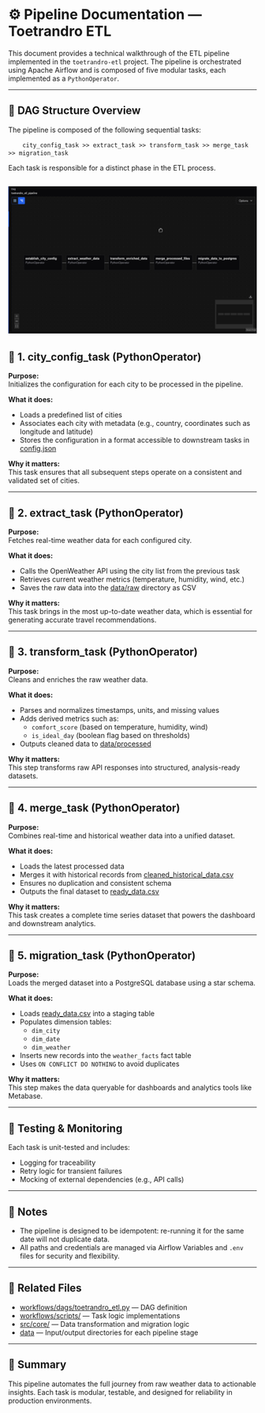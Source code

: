 # ⚙️ Pipeline Documentation — Toetrandro ETL

This document provides a technical walkthrough of the ETL pipeline implemented in the `toetrandro-etl` project. 
The pipeline is orchestrated using Apache Airflow and is composed of five modular tasks, each implemented as a `PythonOperator`.

---

## 🧱 DAG Structure Overview

The pipeline is composed of the following sequential tasks:

```
    city_config_task >> extract_task >> transform_task >> merge_task >> migration_task
```

Each task is responsible for a distinct phase in the ETL process.

![Pipline](pipline.png)
---

## 🔹 1. city_config_task (PythonOperator)

**Purpose:**  
Initializes the configuration for each city to be processed in the pipeline.

**What it does:**

- Loads a predefined list of cities
- Associates each city with metadata (e.g., country, coordinates such as longitude and latitude)
- Stores the configuration in a format accessible to downstream tasks in [config.json](../../config/cities.json)

**Why it matters:**  
This task ensures that all subsequent steps operate on a consistent and validated set of cities.

---

## 🔹 2. extract_task (PythonOperator)

**Purpose:**  
Fetches real-time weather data for each configured city.

**What it does:**

- Calls the OpenWeather API using the city list from the previous task
- Retrieves current weather metrics (temperature, humidity, wind, etc.)
- Saves the raw data into the [data/raw](../../data/raw) directory as CSV

**Why it matters:**  
This task brings in the most up-to-date weather data, which is essential for generating accurate travel recommendations.

---

## 🔹 3. transform_task (PythonOperator)

**Purpose:**  
Cleans and enriches the raw weather data.

**What it does:**

- Parses and normalizes timestamps, units, and missing values
- Adds derived metrics such as:
  - `comfort_score` (based on temperature, humidity, wind)
  - `is_ideal_day` (boolean flag based on thresholds)
- Outputs cleaned data to [data/processed](../../data/processed)

**Why it matters:**  
This step transforms raw API responses into structured, analysis-ready datasets.

---

## 🔹 4. merge_task (PythonOperator)

**Purpose:**  
Combines real-time and historical weather data into a unified dataset.

**What it does:**

- Loads the latest processed data
- Merges it with historical records from [cleaned_historical_data.csv](../../data/historical/cleaned_historical_data.csv)
- Ensures no duplication and consistent schema
- Outputs the final dataset to [ready_data.csv](../../data/merged/ready_data.csv)

**Why it matters:**  
This task creates a complete time series dataset that powers the dashboard and downstream analytics.

---

## 🔹 5. migration_task (PythonOperator)

**Purpose:**  
Loads the merged dataset into a PostgreSQL database using a star schema.

**What it does:**

- Loads [ready_data.csv](../../data/merged/ready_data.csv) into a staging table
- Populates dimension tables:
  - `dim_city`
  - `dim_date`
  - `dim_weather`
- Inserts new records into the `weather_facts` fact table
- Uses `ON CONFLICT DO NOTHING` to avoid duplicates

**Why it matters:**  
This step makes the data queryable for dashboards and analytics tools like Metabase.

---

## 🧪 Testing & Monitoring

Each task is unit-tested and includes:

- Logging for traceability
- Retry logic for transient failures
- Mocking of external dependencies (e.g., API calls)

---

## 📌 Notes

- The pipeline is designed to be idempotent: re-running it for the same date will not duplicate data.
- All paths and credentials are managed via Airflow Variables and `.env` files for security and flexibility.

---

## 📎 Related Files

- [workflows/dags/toetrandro_etl.py](../../workflows/dags/toetrandro_etl.py) — DAG definition
- [workflows/scripts/](../../workflows/scripts/) — Task logic implementations
- [src/core/](../../src/core) — Data transformation and migration logic
- [data](../../data) — Input/output directories for each pipeline stage

---

## 🧠 Summary

This pipeline automates the full journey from raw weather data to actionable insights. Each task is modular, testable, and designed for reliability in production environments.

